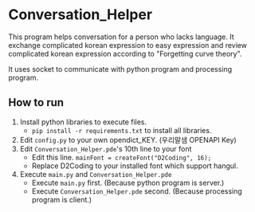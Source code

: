 # Conversation_Helper
This program helps conversation for a person who lacks language.
It exchange complicated korean expression to easy expression and review complicated korean expression according to "Forgetting curve theory".


It uses socket to communicate with python program and processing program.

## How to run
1. Install python libraries to execute files.
    - `pip install -r requirements.txt` to install all libraries.
2. Edit `config.py` to your own opendict_KEY. (우리말샘 OPENAPI Key)
3. Edit `Conversation_Helper.pde`'s 10th line to your font
    - Edit this line. `mainFont = createFont("D2Coding", 16);`
    - Replace D2Coding to your installed font which support hangul.
4. Execute `main.py` and `Conversation_Helper.pde`
    - Execute `main.py` first. (Because python program is server.)
    - Execute `Conversation_Helper.pde` second. (Because processing program is client.)

